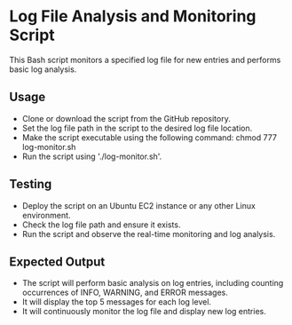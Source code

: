 # Log File Analysis and Monitoring Script

This Bash script monitors a specified log file for new entries and performs basic log analysis.

## Usage
- Clone or download the script from the GitHub repository.
- Set the log file path in the script to the desired log file location.
- Make the script executable using the following command: chmod 777 log-monitor.sh
- Run the script using './log-monitor.sh'.

## Testing
- Deploy the script on an Ubuntu EC2 instance or any other Linux environment.
- Check the log file path and ensure it exists.
- Run the script and observe the real-time monitoring and log analysis.

## Expected Output
- The script will perform basic analysis on log entries, including counting occurrences of INFO, WARNING, and ERROR messages.
- It will display the top 5 messages for each log level.
- It will continuously monitor the log file and display new log entries.
